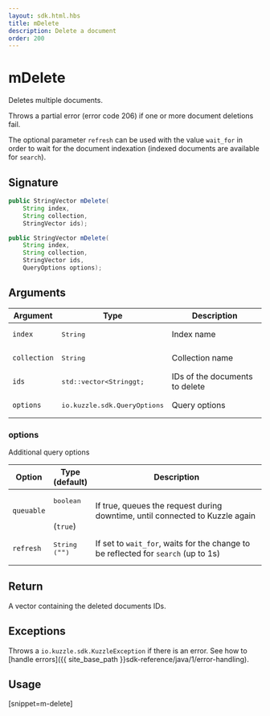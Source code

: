 ```yaml
---
layout: sdk.html.hbs
title: mDelete
description: Delete a document
order: 200
---
```


# mDelete

Deletes multiple documents.

Throws a partial error (error code 206) if one or more document deletions fail.

The optional parameter `refresh` can be used with the value `wait_for` in order to wait for the document indexation (indexed documents are available for `search`).

## Signature

```java
public StringVector mDelete(
    String index, 
    String collection, 
    StringVector ids);

public StringVector mDelete(
    String index, 
    String collection, 
    StringVector ids, 
    QueryOptions options);

```

## Arguments

| Argument | Type | Description |
| --- | --- | --- |
| `index` | <pre>String</pre> | Index name |
| `collection` | <pre>String</pre> | Collection name |
| `ids` | <pre>std::vector&lt;Stringgt;</pre> | IDs of the documents to delete |
| `options` | <pre>io.kuzzle.sdk.QueryOptions</pre> | Query options |

### options

Additional query options

| Option | Type<br/>(default) | Description |
| ------ | -------------- | ----------- |
| `queuable` | <pre>boolean</pre><br/>(`true`) | If true, queues the request during downtime, until connected to Kuzzle again  |
| `refresh` | <pre>String<br/>(`""`)</pre> | If set to `wait_for`, waits for the change to be reflected for `search` (up to 1s) |

## Return

A vector containing the deleted documents IDs.

## Exceptions

Throws a `io.kuzzle.sdk.KuzzleException` if there is an error. See how to [handle errors]({{ site_base_path }}sdk-reference/java/1/error-handling).

## Usage

[snippet=m-delete]
